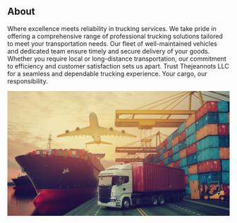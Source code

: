 ## About ##
Where excellence meets reliability in trucking services. We take pride in offering a comprehensive range of professional trucking solutions tailored to meet your transportation needs. Our fleet of well-maintained vehicles and dedicated team ensure timely and secure delivery of your goods. Whether you require local or long-distance transportation, our commitment to efficiency and customer satisfaction sets us apart. Trust Thejeannots LLC for a seamless and dependable trucking experience. Your cargo, our responsibility.


[<img src="Transportation_background.jpg">](https://www.cyberoptik.net/wp-content/uploads/2023/10/Depositphotos_312573176_L-e1697587469801.jpg)

